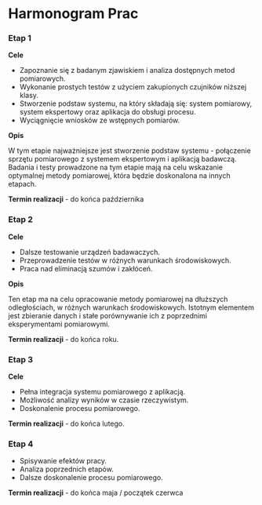 # Harmonogram Prac

### Etap 1 

**Cele**

* Zapoznanie się z badanym zjawiskiem i analiza dostępnych metod pomiarowych.
* Wykonanie prostych testów z użyciem zakupionych czujników niższej klasy. 
* Stworzenie podstaw systemu, na który składają się: system pomiarowy, system ekspertowy oraz aplikacja do obsługi procesu.
* Wyciągnięcie wniosków ze wstępnych pomiarów.

**Opis**

W tym etapie najważniejsze jest stworzenie podstaw systemu - połączenie sprzętu pomiarowego z systemem ekspertowym i aplikacją badawczą. Badania i testy prowadzone na tym etapie mają na celu wskazanie optymalnej metody pomiarowej, która będzie doskonalona na innych etapach. 

**Termin realizacji** - do końca października

### Etap 2

**Cele**

* Dalsze testowanie urządzeń badawaczych.
* Przeprowadzenie testów w różnych warunkach środowiskowych.
* Praca nad eliminacją szumów i zakłóceń.

**Opis**

Ten etap ma na celu opracowanie metody pomiarowej na dłuższych odległościach, w różnych warunkach środowiskowych. Istotnym elementem jest zbieranie danych i stałe porównywanie ich z poprzednimi eksperymentami pomiarowymi. 

**Termin realizacji** - do końca roku.

### Etap 3 

**Cele**

* Pełna integracja systemu pomiarowego z aplikacją.
* Możliwość analizy wyników w czasie rzeczywistym. 
* Doskonalenie procesu pomiarowego.

**Termin realizacji** - do końca lutego.


### Etap 4

* Spisywanie efektów pracy. 
* Analiza poprzednich etapów. 
* Dalsze doskonalenie procesu pomiarowego. 

**Termin realizacji** - do końca maja / początek czerwca